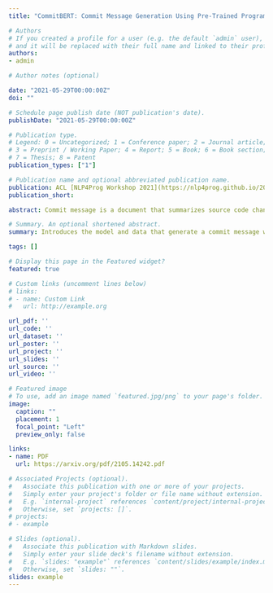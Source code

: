 ```yaml
---
title: "CommitBERT: Commit Message Generation Using Pre-Trained Programming Language Model"

# Authors
# If you created a profile for a user (e.g. the default `admin` user), write the username (folder name) here 
# and it will be replaced with their full name and linked to their profile.
authors:
- admin

# Author notes (optional)

date: "2021-05-29T00:00:00Z"
doi: ""

# Schedule page publish date (NOT publication's date).
publishDate: "2021-05-29T00:00:00Z"

# Publication type.
# Legend: 0 = Uncategorized; 1 = Conference paper; 2 = Journal article;
# 3 = Preprint / Working Paper; 4 = Report; 5 = Book; 6 = Book section;
# 7 = Thesis; 8 = Patent
publication_types: ["1"]

# Publication name and optional abbreviated publication name.
publication: ACL [NLP4Prog Workshop 2021](https://nlp4prog.github.io/2021/)
publication_short:

abstract: Commit message is a document that summarizes source code changes in natural language. A good commit message clearly shows the source code changes, so this enhances collaboration between developers. Therefore, our work is to develop a model that automatically writes the commit message. To this end, we release 345K datasets consisting of code modification and commit messages in six programming languages (Python, PHP, Go, Java, JavaScript, and Ruby). Similar to the neural machine translation (NMT) model, using our dataset, we feed the code modification to the encoder input and the commit message to the decoder input and measure the result of the generated commit message with BLEU-4. Also, we propose the following two training methods to improve the result of generating the commit message&#58; (1) A method of preprocessing the input to feed the code modification to the encoder input. (2) A method that uses an initial weight suitable for the code domain to reduce the gap in contextual representation between programming language (PL) and natural language (NL). Training code, dataset, and pre-trained weights are available at [https&#58;//github.com/graykode/commit-autosuggestions](https://github.com/graykode/commit-autosuggestions).

# Summary. An optional shortened abstract.
summary: Introduces the model and data that generate a commit message when code diff is given using the pre-trained programming language model about six programming languages (Python, PHP, Go, Java, JavaScript, and Ruby). - [ACL NLP4Prog Workshop 2021](https://nlp4prog.github.io/2021/)

tags: []

# Display this page in the Featured widget?
featured: true

# Custom links (uncomment lines below)
# links:
# - name: Custom Link
#   url: http://example.org

url_pdf: ''
url_code: ''
url_dataset: ''
url_poster: ''
url_project: ''
url_slides: ''
url_source: ''
url_video: ''

# Featured image
# To use, add an image named `featured.jpg/png` to your page's folder. 
image:
  caption: ""
  placement: 1
  focal_point: "Left"
  preview_only: false

links:
- name: PDF
  url: https://arxiv.org/pdf/2105.14242.pdf

# Associated Projects (optional).
#   Associate this publication with one or more of your projects.
#   Simply enter your project's folder or file name without extension.
#   E.g. `internal-project` references `content/project/internal-project/index.md`.
#   Otherwise, set `projects: []`.
# projects:
# - example

# Slides (optional).
#   Associate this publication with Markdown slides.
#   Simply enter your slide deck's filename without extension.
#   E.g. `slides: "example"` references `content/slides/example/index.md`.
#   Otherwise, set `slides: ""`.
slides: example
---
```

